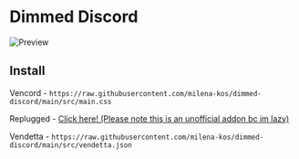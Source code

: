 # Dimmed Discord

![Preview](https://media.discordapp.net/attachments/1134519858034389026/1134522352814800956/image.png)

## Install

Vencord - `https://raw.githubusercontent.com/milena-kos/dimmed-discord/main/src/main.css`

Replugged - [Click here! (Please note this is an unofficial addon bc im lazy)](https://replugged.dev/install?identifier=milena-kos/dimmed-discord&source=github)

Vendetta - `https://raw.githubusercontent.com/milena-kos/dimmed-discord/main/src/vendetta.json`
